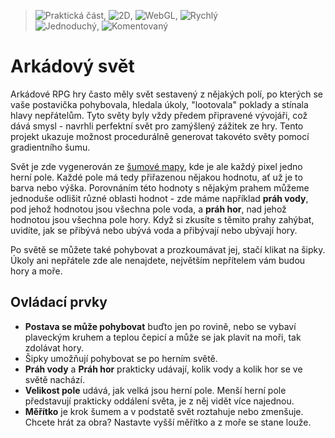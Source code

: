 > ![Praktická část](Education), ![2D](GridViewMedium), ![WebGL](ProductVariant), ![Rychlý](StorageOptical)  
> ![Jednoduchý](Sunny), ![Komentovaný](Comment)
# Arkádový svět
Arkádové RPG hry často měly svět sestavený z nějakých polí, po kterých se vaše postavička pohybovala, hledala úkoly, "lootovala" poklady a stínala hlavy nepřátelům. Tyto světy byly vždy předem připravené vývojáři, což dává smysl - navrhli perfektní svět pro zamýšlený zážitek ze hry. Tento projekt ukazuje možnost procedurálně generovat takovéto světy pomocí gradientního šumu.

Svět je zde vygenerován ze [šumové mapy](/sketches/noisemap), kde je ale každý pixel jedno herní pole. Každé pole má tedy přiřazenou nějakou hodnotu, ať už je to barva nebo výška. Porovnáním této hodnoty s nějakým prahem můžeme jednoduše odlišit různé oblasti hodnot - zde máme například **práh vody**, pod jehož hodnotou jsou všechna pole voda, a **práh hor**, nad jehož hodnotou jsou všechna pole hory. Když si zkusíte s těmito prahy zahýbat, uvidíte, jak se přibývá nebo ubývá voda a přibývají nebo ubývají hory.

Po světě se můžete také pohybovat a prozkoumávat jej, stačí klikat na šipky. Úkoly ani nepřátele zde ale nenajdete, největším nepřítelem vám budou hory a moře.
## Ovládací prvky
- **Postava se může pohybovat** buďto jen po rovině, nebo se vybaví plaveckým kruhem a teplou čepicí a může se jak plavit na moři, tak zdolávat hory.
- Šipky umožňují pohybovat se po herním světě.
- **Práh vody** a **Práh hor** prakticky udávají, kolik vody a kolik hor se ve světě nachází.
- **Velikost pole** udává, jak velká jsou herní pole. Menší herní pole představují prakticky oddálení světa, je z něj vidět více najednou.
- **Měřítko** je krok šumem a v podstatě svět roztahuje nebo zmenšuje. Chcete hrát za obra? Nastavte vyšší měřítko a z moře se stane louže.
